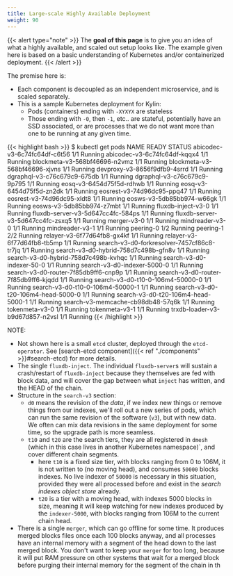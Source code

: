 ```yaml
---
title: Large-scale Highly Available Deployment
weight: 90
---
```


{{< alert type="note" >}}
The **goal of this page** is to give you an idea of what a highly available, and scaled out setup looks like. The example given here is based on a basic understanding of Kubernetes and/or containerized deployment.
{{< /alert >}}

The premise here is:

* Each component is decoupled as an independent microservice, and is scaled separately.
* This is a sample Kubernetes deployment for Kylin:
  * Pods (containers) ending with `-XYXYX` are stateless
  * Those ending with `-0`, then `-1`, etc.. are stateful, potentially have an SSD associated, or are processes that we do not want more than one to be running at any given time.


{{< highlight bash >}}
$ kubectl get pods
NAME                                         READY   STATUS
abicodec-v3-6c74fc64df-c6t56                 1/1     Running
abicodec-v3-6c74fc64df-kqqx4                 1/1     Running
blockmeta-v3-568bf46696-n2vmz                1/1     Running
blockmeta-v3-568bf46696-xjvns                1/1     Running
devproxy-v3-8656f9dfb9-4srrd                 1/1     Running
dgraphql-v3-c76c679c9-675db                  1/1     Running
dgraphql-v3-c76c679c9-9p795                  1/1     Running
eosq-v3-6454d75f5d-rdhwb                     1/1     Running
eosq-v3-6454d75f5d-zn2dk                     1/1     Running
eosrest-v3-74d96dc95-ppq47                   1/1     Running
eosrest-v3-74d96dc95-xldt8                   1/1     Running
eosws-v3-5db85bb974-w66gk                    1/1     Running
eosws-v3-5db85bb974-z7mbt                    1/1     Running
fluxdb-inject-v3-0                           1/1     Running
fluxdb-server-v3-5d647cc4fc-584ps            1/1     Running
fluxdb-server-v3-5d647cc4fc-zsxq5            1/1     Running
merger-v3-0                                  1/1     Running
mindreader-v3-0                              1/1     Running
mindreader-v3-1                              1/1     Running
peering-0                                    1/2     Running
peering-1                                    2/2     Running
relayer-v3-6f77d64fb8-gx4kf                  1/1     Running
relayer-v3-6f77d64fb8-tb5mp                  1/1     Running
search-v3-d0-forkresolver-7457cf86c8-tr7jq   1/1     Running
search-v3-d0-hybrid-758d7c498b-gfn8v         1/1     Running
search-v3-d0-hybrid-758d7c498b-kvhqc         1/1     Running
search-v3-d0-indexer-50-0                    1/1     Running
search-v3-d0-indexer-5000-0                  1/1     Running
search-v3-d0-router-7f85db9ff6-cnp9p         1/1     Running
search-v3-d0-router-7f85db9ff6-kjqdd         1/1     Running
search-v3-d0-t10-0-106m4-50000-0             1/1     Running
search-v3-d0-t10-0-106m4-50000-1             1/1     Running
search-v3-d0-t20-106m4-head-5000-0           1/1     Running
search-v3-d0-t20-106m4-head-5000-1           1/1     Running
search-v3-memcache-cb98db48-57q6k            1/1     Running
tokenmeta-v3-0                               1/1     Running
tokenmeta-v3-1                               1/1     Running
trxdb-loader-v3-b9d67d857-n2vsl              1/1     Running
{{< /highlight >}}

NOTE:

* Not shown here is a small `etcd` cluster, deployed through the `etcd-operator`.  See [search-etcd component]({{< ref "./components" >}}#search-etcd) for more details.
* The single `fluxdb-inject`.  The individual `fluxdb-server`s will sustain a crash/restart of `fluxdb-inject` because they themselves are fed with block data, and will cover the gap between what `inject` has written, and the HEAD of the chain.
* Structure in the `search-v3` section:
  * `d0` means the revision of the _data_, if we index new things or remove things from our indexes, we'll roll out a new series of pods, which can run the same revision of the software (`v3`), but with new data. We often can mix data revisions in the same deployment for some time, so the upgrade path is more seamless.
  * `t10` and `t20` are the search tiers, they are all registered in `dmesh` (which in this case lives in another Kubernetes namespace)`, and cover different chain segments.
    * here `t10` is a fixed size tier, with blocks ranging from 0 to 106M, it is not written to (no moving head), and consumes `50000` blocks indexes. No live indexer of `50000` is necessary in this situation, provided they were all processed before and exist in the _search indexes object store_ already.
    * `t20` is a tier with a moving head, with indexes 5000 blocks in size, meaning it will keep watching for new indexes produced by the `indexer-5000`, with blocks ranging from 106M to the current chain head.
* There is a single `merger`, which can go offline for some time. It produces merged blocks files once each 100 blocks anyway, and all processes have an internal memory with a segment of the head down to the last merged block. You don't want to keep your `merger` for too long, because it will put RAM pressure on other systems that wait for a merged block before purging their internal memory for the segment of the chain in th
